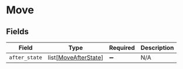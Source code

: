 # Move


## Fields

| Field                                                         | Type                                                          | Required                                                      | Description                                                   |
| ------------------------------------------------------------- | ------------------------------------------------------------- | ------------------------------------------------------------- | ------------------------------------------------------------- |
| `after_state`                                                 | list[[MoveAfterState](../../models/shared/moveafterstate.md)] | :heavy_minus_sign:                                            | N/A                                                           |